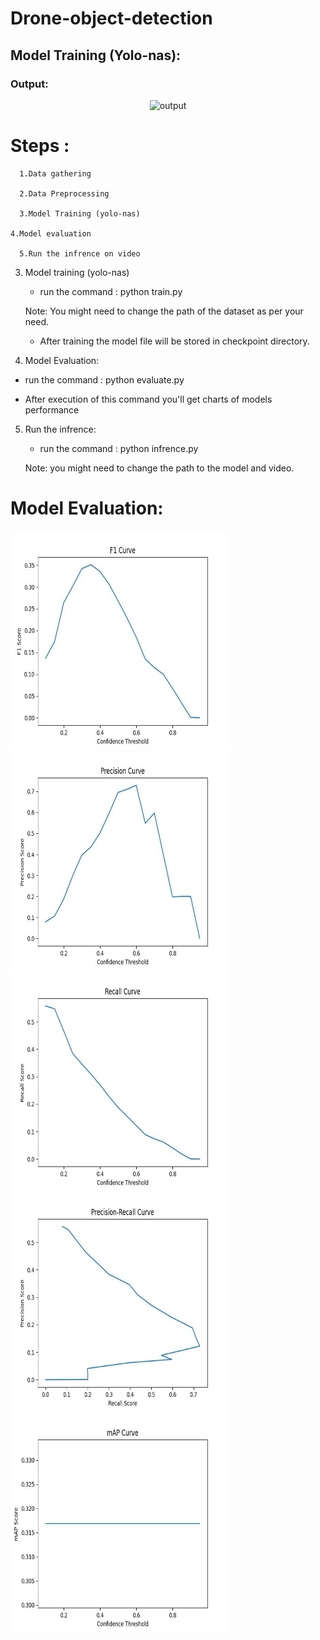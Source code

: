# Drone-object-detection

## Model Training (Yolo-nas):

### Output:

<p align="center">
  <img src="Output/drone-sample.gif" alt="output">
</p>

# Steps :

	  1.Data gathering
	
	  2.Data Preprocessing
	
	  3.Model Training (yolo-nas)
 
    4.Model evaluation
  
	  5.Run the infrence on video
	
	
3. Model training (yolo-nas)

	* run the command : python train.py
	
	Note: You might need to change the path of the dataset as per your need.
	
	* After training the model file will be stored in checkpoint directory.

4. Model Evaluation:
    
  * run the command : python evaluate.py

  * After execution of this command you'll get charts of models performance
	
5. Run the infrence:

	* run the command : python infrence.py
	
	Note: you might need to change the path to the model and video.
	

# Model Evaluation:

<img src="https://github.com/jayvaghasiya/Drone-object-detection/blob/main/Evaluation-curves/F1_Score.jpg" alt="output" height=350 width=350>
<img src="https://github.com/jayvaghasiya/Drone-object-detection/blob/main/Evaluation-curves/Precision_Score.jpg" alt="output" height=350 width=350>
<img src="https://github.com/jayvaghasiya/Drone-object-detection/blob/main/Evaluation-curves/Recall_Score.jpg" alt="output" height=350 width=350>
<img src="https://github.com/jayvaghasiya/Drone-object-detection/blob/main/Evaluation-curves/Precision_Recall.jpg" alt="output" height=350 width=350>
<img src="https://github.com/jayvaghasiya/Drone-object-detection/blob/main/Evaluation-curves/mAP_Score.jpg" alt="output" height=350 width=350>

